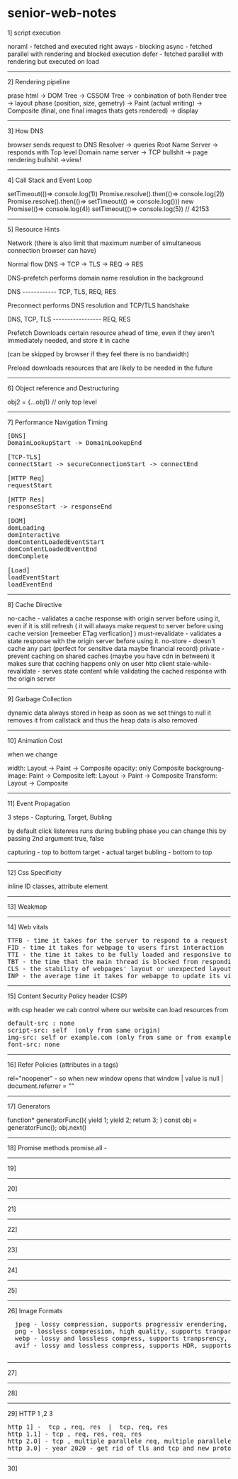 # senior-web-notes

1] script execution 

noraml - fetched and executed right aways - blocking
async - fetched parallel with rendering and blocked execution
defer - fetched parallel with rendering but executed on load

--------------

2] Rendering pipeline

prase html -> DOM Tree -> CSSOM Tree -> conbination of both Render tree -> layout phase (position, size, gemetry) ->  Paint (actual writing) ->  Composite (final, one final images thats gets rendered) -> display


---------------

3] How DNS

browser sends request to DNS Resolver -> queries Root Name Server -> responds with Top level Domain name server -> TCP bullshit -> page rendering bullshit ->view!


------------------

4] Call Stack and Event Loop

setTimeout(()=> console.log(1))
Promise.resolve().then(()=> console.log(2))
Promise.resolve().then(()=> setTimeout(() => console.log()))
new Promise(()=> console.log(4))
setTimeout(()=> console.log(5))
// 42153

-----------------------------

5] Resource Hints

Network
(there is also limit that maximum number of simultaneous connection browser can have)

Normal flow
DNS -> TCP -> TLS -> REQ ->  RES

DNS-prefetch
performs domain name resolution in the background

DNS ------------  TCP, TLS, REQ, RES


Preconnect
performs DNS resolution and TCP/TLS handshake

DNS, TCP, TLS ----------------- REQ, RES


Prefetch
Downloads certain resource ahead of time, even if they aren't immediately needed, and store it in cache

(can be skipped by browser if they feel there is no bandwidth)


Preload
downloads resources that are likely to be needed in the future


--------------------


6] Object reference and Destructuring

obj2 = {...obj1}
// only top level 


------------

7] Performance Navigation Timing
<pre>
[DNS]
DomainLookupStart -> DomainLookupEnd 

[TCP-TLS]
connectStart -> secureConnectionStart -> connectEnd

[HTTP Req]
requestStart 

[HTTP Res]
responseStart -> responseEnd

[DOM]
domLoading
domInteractive
domContentLoadedEventStart
domContentLoadedEventEnd
domComplete

[Load]
loadEventStart
loadEventEnd
</pre>

---------------

8] Cache Directive

no-cache - validates a cache response with origin server before using it, even if it is still refresh  ( it will always make request to server before using cache version [remeeber ETag verfication] ) 
must-revalidate - validates a state response with the origin server before using it.
no-store - doesn't cache any part (perfect for sensitve data maybe financial record)
private - prevent caching on shared caches (maybe you have cdn in between) it makes sure that caching happens only on user http client
stale-while-revalidate - serves state content while validating the cached response with the origin server 


-----------------

9] Garbage Collection

dynamic data always stored in heap 
as soon as we set things to null it removes it from callstack and thus the heap data is also removed 

-------------

10] Animation Cost

when we change 

width: Layout -> Paint -> Composite
opacity: only Composite
backgroung-image: Paint -> Composite
left: Layout -> Paint -> Composite
Transform: Layout -> Composite


---------------

11] Event Propagation

3 steps - Capturing, Target, Bubling

by default click listenres runs during bubling phase
you can change this by passing 2nd argument true, false

capturing - top to bottom
target - actual target
bubling - bottom to top


------------------------

12]  Css Specificity

inline
ID
classes, attribute
element

-----------------------

13]  Weakmap



---------------------------

14] Web vitals

<pre>
TTFB - time it takes for the server to respond to a request and start sending data back to client
FID - time it takes for webpage to users first interaction
TTI - the time it takes to be fully loaded and responsive to user input
TBT - the time that the main thread is blocked from responding to user input
CLS - the stability of webpages' layout or unexpected layout shifts that occur on webpage as it loads
INP - the average time it takes for webapge to update its visuals afteer a users interacts it
</pre>


----------------------------

15] Content Security Policy header (CSP)

with csp header we cab control where our website can load resources from 
<pre>
default-src : none
script-src: self  (only from same origin)
img-src: self or example.com (only from same or from example.com)
font-src: none
</pre>

------------------------

16] Refer Policies (attributes in a tags)

rel="noopener"  - so when new window opens that window | value is null  |  document.referrer = ""


---------------------

17] Generators

function* generatorFunc(){
  yield 1;
  yield 2;
  return 3;
}
const obj = generatorFunc();
obj.next()



---------------------

18] Promise methods
promise.all - 



---------------------

19] 



---------------------

20] 



---------------------

21] 



---------------------

22] 



---------------------

23] 



---------------------

24] 



---------------------

25] 



---------------------

26] Image Formats

<pre>
  jpeg - lossy compression, supports progressiv erendering, faster decoding
  png - lossless compression, high quality, supports tranparency, larger file size
  webp - lossy and lossless compress, supports tranpsrency, progressive rendering
  avif - lossy and lossless compress, supports HDR, supports tranparency
  
</pre>



---------------------

27] 



---------------------

28] 



---------------------

29] HTTP 1 ,2 3

<pre>
http 1] -  tcp , req, res  |  tcp, req, res
http 1.1] - tcp , req, res, req, res
http 2.0] - tcp , multiple parallele req, multiple parallelel response
http 3.0] - year 2020 - get rid of tls and tcp and new protocol called QUIC - streaming by default  all req, and res can be parallelized at once  massive performance
</pre>


---------------------

30] 







